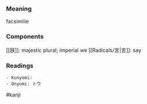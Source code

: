### Meaning

facsimilie

### Components

[[朕]]: majestic plural; imperial we [[Radicals/言|言]]: say

### Readings

```
- Kunyomi: 
- Onyomi: トウ
```

#kanji